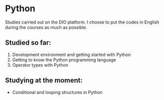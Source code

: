 # Python

Studies carried out on the DIO platform. I choose to put the codes in English during the courses as much as possible.

## Studied so far:

1. Development environment and getting started with Python
1. Getting to know the Python programming language
1. Operator types with Python

## Studying at the moment:

- Conditional and looping structures in Python
